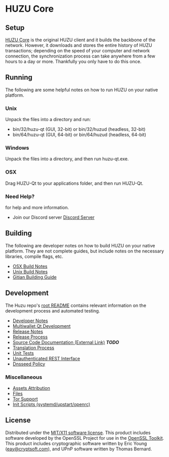 HUZU Core
=====================

Setup
---------------------
[HUZU Core](http://huzu.org/wallet) is the original HUZU client and it builds the backbone of the network. However, it downloads and stores the entire history of HUZU transactions; depending on the speed of your computer and network connection, the synchronization process can take anywhere from a few hours to a day or more. Thankfully you only have to do this once.

Running
---------------------
The following are some helpful notes on how to run HUZU on your native platform.

### Unix

Unpack the files into a directory and run:

- bin/32/huzu-qt (GUI, 32-bit) or bin/32/huzud (headless, 32-bit)
- bin/64/huzu-qt (GUI, 64-bit) or bin/64/huzud (headless, 64-bit)

### Windows

Unpack the files into a directory, and then run huzu-qt.exe.

### OSX

Drag HUZU-Qt to your applications folder, and then run HUZU-Qt.

### Need Help?

for help and more information.
* Join our Discord server [Discord Server](https://discord.gg/CRWZ7V5)


Building
---------------------
The following are developer notes on how to build HUZU on your native platform. They are not complete guides, but include notes on the necessary libraries, compile flags, etc.

- [OSX Build Notes](build-osx.md)
- [Unix Build Notes](build-unix.md)
- [Gitian Building Guide](gitian-building.md)

Development
---------------------
The Huzu repo's [root README](https://github.com/HUZU-Project/HUZU/blob/master/README.md) contains relevant information on the development process and automated testing.

- [Developer Notes](developer-notes.md)
- [Multiwallet Qt Development](multiwallet-qt.md)
- [Release Notes](release-notes.md)
- [Release Process](release-process.md)
- [Source Code Documentation (External Link)](https://dev.visucore.com/bitcoin/doxygen/) ***TODO***
- [Translation Process](translation_process.md)
- [Unit Tests](unit-tests.md)
- [Unauthenticated REST Interface](REST-interface.md)
- [Dnsseed Policy](dnsseed-policy.md)

### Miscellaneous
- [Assets Attribution](assets-attribution.md)
- [Files](files.md)
- [Tor Support](tor.md)
- [Init Scripts (systemd/upstart/openrc)](init.md)

License
---------------------
Distributed under the [MIT/X11 software license](http://www.opensource.org/licenses/mit-license.php).
This product includes software developed by the OpenSSL Project for use in the [OpenSSL Toolkit](https://www.openssl.org/). This product includes
cryptographic software written by Eric Young ([eay@cryptsoft.com](mailto:eay@cryptsoft.com)), and UPnP software written by Thomas Bernard.
